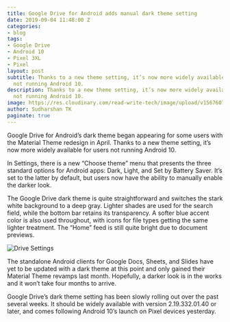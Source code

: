 ```yaml
---
title: Google Drive for Android adds manual dark theme setting
date: 2019-09-04 11:48:00 Z
categories:
- blog
tags:
- Google Drive
- Android 10
- Pixel 3XL
- Pixel
layout: post
subtitle: Thanks to a new theme setting, it’s now more widely available for users
  not running Android 10.
description: Thanks to a new theme setting, it’s now more widely available for users
  not running Android 10.
image: https://res.cloudinary.com/read-write-tech/image/upload/v1567607406/google_drive_dark_logo_1_bni9my.jpg
author: Sudharshan TK
paginate: true
---
```


Google Drive for Android’s dark theme began appearing for some users with the Material Theme redesign in April. Thanks to a new theme setting, it’s now more widely available for users not running Android 10.

In Settings, there is a new “Choose theme” menu that presents the three standard options for Android apps: Dark, Light, and Set by Battery Saver. It’s set to the latter by default, but users now have the ability to manually enable the darker look.

The Google Drive dark theme is quite straightforward and switches the stark white background to a deep gray. Lighter shades are used for the search field, while the bottom bar retains its transparency. A softer blue accent color is also used throughout, with icons for file types getting the same lighter treatment. The “Home” feed is still quite bright due to document previews.

![Drive Settings](https://res.cloudinary.com/read-write-tech/image/upload/v1567607486/google-drive-dark-theme-setting-3_a1kjao.png "Google Drive Android")

The standalone Android clients for Google Docs, Sheets, and Slides have yet to be updated with a dark theme at this point and only gained their Material Theme revamps last month. Hopefully, a darker look is in the works and it won’t take four months to arrive.

Google Drive’s dark theme setting has been slowly rolling out over the past several weeks. It should be widely available with version 2.19.332.01.40 or later, and comes following Android 10’s launch on Pixel devices yesterday.
